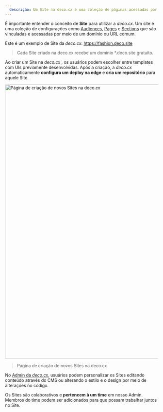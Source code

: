 ```yaml
---
  descrição: Um Site na deco.cx é uma coleção de páginas acessadas por meio de um domínio ou URL comum que pode ser customizado e personalizado.
---
```


É importante entender o conceito de **Site** para utilizar a _deco.cx_. Um site
é uma coleção de configurações como [Audiences](/docs/en/concepts/audience),
[Pages](/docs/en/concepts/page) e [Sections](/docs/en/concepts/section) que são
vinculadas e acessadas por meio de um domínio ou URL comum.

Este é um exemplo de Site da _deco.cx_: https://fashion.deco.site

> Cada Site criado na deco.cx recebe um domínio *.deco.site gratuito.

Ao criar um Site na _deco.cx_ , os usuários podem escolher entre templates com
UIs previamente desenvolvidas. Após a criação, a _deco.cx_ automaticamente
**configura um deploy na edge** e **cria um repositório** para aquele Site.

<img width="901" alt="Página de criação de novos Sites na deco.cx" src="https://user-images.githubusercontent.com/18706156/224892959-38adb017-8ef1-47e7-adee-b7e9bcf2048c.png">

> Página de criação de novos Sites na deco.cx

No [Admin da _deco.cx_](https://deco.cx/admin), usuários podem personalizar os
Sites editando conteúdo através do CMS ou alterando o estilo e o design por meio
de alterações no código.

<!-- O conteúdo que cada usuário do seu Site verá depende das configurações de
[Audience](/docs/en/concepts/audience). As Audiences permitem personalização de
conteúdo, testes A/B e criação de campanhas. -->

Os Sites são colaborativos e **pertencem à um time** em nosso Admin. Membros do
time podem ser adicionados para que possam trabalhar juntos no Site.
